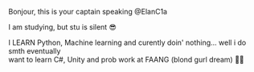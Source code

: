 Bonjour, this is your captain speaking @ElanC1a

I am studying, but stu is silent 😎

I LEARN  Python, Machine learning and curently doin' nothing... well i do smth eventually                                                                               
want to learn C#, Unity and prob work at FAANG (blond gurl dream) 👴👶
<!---
ElanC1a/ElanC1a is a ✨ special ✨ repository because its `README.md` (this file) appears on your GitHub profile.
You can click the Preview link to take a look at your changes.
--->
